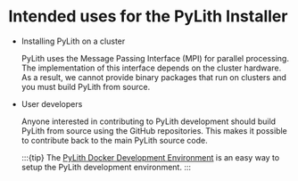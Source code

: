 # Intended uses for the PyLith Installer

* Installing PyLith on a cluster

  PyLith uses the Message Passing Interface (MPI) for parallel processing. The implementation of this interface depends on the cluster hardware. As a result, we cannot provide binary packages that run on clusters and you must build PyLith from source.

* User developers

  Anyone interested in contributing to PyLith development should build PyLith from source using the GitHub repositories. This makes it possible to contribute back to the main PyLith source code.

  :::{tip}
  The [PyLith Docker Development Environment](/devenv/index.md) is an easy way to setup the PyLith development environment.
  :::
